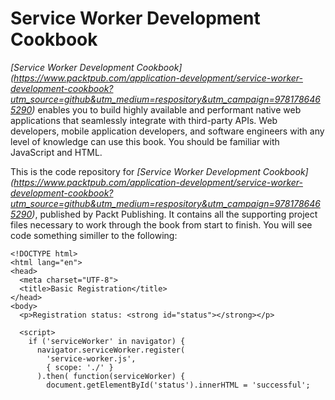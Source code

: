 # Service Worker Development Cookbook

*[Service Worker Development Cookbook] (https://www.packtpub.com/application-development/service-worker-development-cookbook?utm_source=github&utm_medium=respository&utm_campaign=9781786465290)* enables you to build highly available and performant native web applications that seamlessly integrate with third-party APIs. Web developers, mobile application developers, and software engineers with any level of knowledge can use this book. You should be familiar with JavaScript and HTML.

This is the code repository for *[Service Worker Development Cookbook] (https://www.packtpub.com/application-development/service-worker-development-cookbook?utm_source=github&utm_medium=respository&utm_campaign=9781786465290)*, published by Packt Publishing. It contains all the supporting project files necessary to work through the book from start to finish. You will see code something similler to the following:

```
<!DOCTYPE html>
<html lang="en">
<head>
  <meta charset="UTF-8">
  <title>Basic Registration</title>
</head>
<body>
  <p>Registration status: <strong id="status"></strong></p>

  <script>
    if ('serviceWorker' in navigator) {
      navigator.serviceWorker.register(
        'service-worker.js',
        { scope: './' }
      ).then( function(serviceWorker) {
        document.getElementById('status').innerHTML = 'successful';
```
